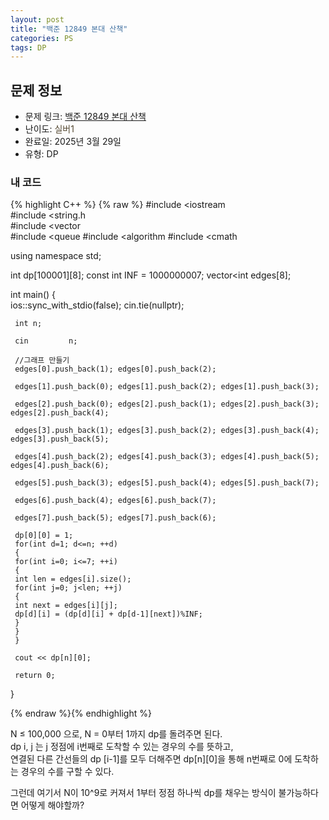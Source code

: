 ```yaml
---
layout: post
title: "백준 12849 본대 산책"
categories: PS
tags: DP
---
```


## 문제 정보
- 문제 링크: [백준 12849 본대 산책](https://www.acmicpc.net/problem/12849)
- 난이도: <span style="color:#544831">실버1</span>
- 완료일: 2025년 3월 29일
- 유형: DP

### 내 코드

{% highlight C++ %} {% raw %}
#include <iostream	
#include <string.h	
#include <vector	
#include <queue	
#include <algorithm	
#include <cmath	

using namespace std;

int dp[100001][8];
const int INF = 1000000007;
vector<int	 edges[8];

int main()
{  
	 ios::sync_with_stdio(false);
	 cin.tie(nullptr);

	 int n;

	 cin 		 n;

	 //그래프 만들기
	 edges[0].push_back(1); edges[0].push_back(2);

	 edges[1].push_back(0); edges[1].push_back(2); edges[1].push_back(3);

	 edges[2].push_back(0); edges[2].push_back(1); edges[2].push_back(3); edges[2].push_back(4);

	 edges[3].push_back(1); edges[3].push_back(2); edges[3].push_back(4); edges[3].push_back(5);

	 edges[4].push_back(2); edges[4].push_back(3); edges[4].push_back(5); edges[4].push_back(6);

	 edges[5].push_back(3); edges[5].push_back(4); edges[5].push_back(7);

	 edges[6].push_back(4); edges[6].push_back(7);

	 edges[7].push_back(5); edges[7].push_back(6);

	 dp[0][0] = 1;
	 for(int d=1; d<=n; ++d)
	 {
	 for(int i=0; i<=7; ++i)
	 {
	 int len = edges[i].size();
	 for(int j=0; j<len; ++j)
	 {
	 int next = edges[i][j];
	 dp[d][i] = (dp[d][i] + dp[d-1][next])%INF;
	 }
	 }
	 }

	 cout << dp[n][0];

	 return 0;
}

{% endraw %}{% endhighlight %}

N ≤ 100,000 으로, N = 0부터 1까지 dp를 돌려주면 된다.  
dp i, j 는 j 정점에 i번째로 도착할 수 있는 경우의 수를 뜻하고,  
연결된 다른 간선들의 dp [i-1]를 모두 더해주면 dp[n][0]을 통해 n번째로 0에 도착하는 경우의 수를 구할 수 있다.  

그런데 여기서 N이 10^9로 커져서 1부터 정점 하나씩 dp를 채우는 방식이 불가능하다면 어떻게 해야할까?
